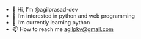 - 👋 Hi, I’m @agilprasad-dev
- 👀 I’m interested in python and web programming
- 🌱 I’m currently learning python
- 📫 How to reach me agilpkv@gmail.com

<!---
agilprasad-dev/agilprasad-dev is a ✨ special ✨ repository because its `README.md` (this file) appears on your GitHub profile.
You can click the Preview link to take a look at your changes.
--->
